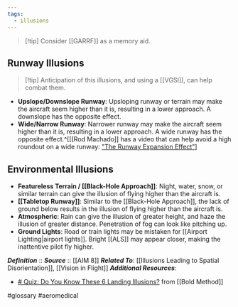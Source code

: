 ```yaml
---
tags:
  - illusions
---
```


> [!tip] Consider [[GARRF]] as a memory aid.

## Runway Illusions
> [!tip] Anticipation of this illusions, and using a [[VGSI]], can help combat them.

- **Upslope/Downslope Runway**: Upsloping runway or terrain may make the aircraft seem higher than it is, resulting in a lower approach. A downslope has the opposite effect.
- **Wide/Narrow Runway**: Narrower runway may make the aircraft seem higher than it is, resulting in a lower approach. A wide runway has the opposite effect.^[[[Rod Machado]] has a video that can help avoid a high roundout on a wide runway: ["The Runway Expansion Effect"](https://www.youtube.com/watch?v=9JfoZERqM7Q)]

## Environmental Illusions
- **Featureless Terrain / [[Black-Hole Approach]]**: Night, water, snow, or similar terrain can give the illusion of flying higher than the aircraft is.
- **[[Tabletop Runway]]**: Similar to the [[Black-Hole Approach]], the lack of ground below results in the illusion of flying higher than the aircraft is.
- **Atmospheric**: Rain can give the illusion of greater height, and haze the illusion of greater distance. Penetration of fog can look like pitching up.
- **Ground Lights**: Road or train lights may be mistaken for [[Airport Lighting|airport lights]]. Bright [[ALS]] may appear closer, making the inattentive pilot fly higher.

***Definition***    :: 
***Source***         :: [[AIM 8]]
***Related To***: [[Illusions Leading to Spatial Disorientation]], [[Vision in Flight]]
***Additional Resources***:
- [# Quiz: Do You Know These 6 Landing Illusions?](https://www.boldmethod.com/blog/quizzes/2024/05/do-you-know-these-6-landing-illusions/) from [[Bold Method]]

#glossary #aeromedical